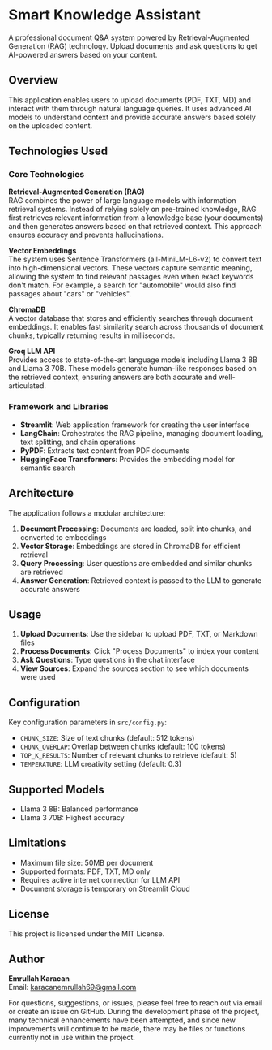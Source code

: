 # Smart Knowledge Assistant

A professional document Q&A system powered by Retrieval-Augmented Generation (RAG) technology. Upload documents and ask questions to get AI-powered answers based on your content.

## Overview

This application enables users to upload documents (PDF, TXT, MD) and interact with them through natural language queries. It uses advanced AI models to understand context and provide accurate answers based solely on the uploaded content.

## Technologies Used

### Core Technologies

**Retrieval-Augmented Generation (RAG)**  
RAG combines the power of large language models with information retrieval systems. Instead of relying solely on pre-trained knowledge, RAG first retrieves relevant information from a knowledge base (your documents) and then generates answers based on that retrieved context. This approach ensures accuracy and prevents hallucinations.

**Vector Embeddings**  
The system uses Sentence Transformers (all-MiniLM-L6-v2) to convert text into high-dimensional vectors. These vectors capture semantic meaning, allowing the system to find relevant passages even when exact keywords don't match. For example, a search for "automobile" would also find passages about "cars" or "vehicles".

**ChromaDB**  
A vector database that stores and efficiently searches through document embeddings. It enables fast similarity search across thousands of document chunks, typically returning results in milliseconds.

**Groq LLM API**  
Provides access to state-of-the-art language models including Llama 3 8B and Llama 3 70B. These models generate human-like responses based on the retrieved context, ensuring answers are both accurate and well-articulated.

### Framework and Libraries

- **Streamlit**: Web application framework for creating the user interface
- **LangChain**: Orchestrates the RAG pipeline, managing document loading, text splitting, and chain operations
- **PyPDF**: Extracts text content from PDF documents
- **HuggingFace Transformers**: Provides the embedding model for semantic search

## Architecture

The application follows a modular architecture:

1. **Document Processing**: Documents are loaded, split into chunks, and converted to embeddings
2. **Vector Storage**: Embeddings are stored in ChromaDB for efficient retrieval
3. **Query Processing**: User questions are embedded and similar chunks are retrieved
4. **Answer Generation**: Retrieved context is passed to the LLM to generate accurate answers

## Usage

1. **Upload Documents**: Use the sidebar to upload PDF, TXT, or Markdown files
2. **Process Documents**: Click "Process Documents" to index your content
3. **Ask Questions**: Type questions in the chat interface
4. **View Sources**: Expand the sources section to see which documents were used

## Configuration

Key configuration parameters in `src/config.py`:

- `CHUNK_SIZE`: Size of text chunks (default: 512 tokens)
- `CHUNK_OVERLAP`: Overlap between chunks (default: 100 tokens)
- `TOP_K_RESULTS`: Number of relevant chunks to retrieve (default: 5)
- `TEMPERATURE`: LLM creativity setting (default: 0.3)

## Supported Models

- Llama 3 8B: Balanced performance
- Llama 3 70B: Highest accuracy


## Limitations

- Maximum file size: 50MB per document
- Supported formats: PDF, TXT, MD only
- Requires active internet connection for LLM API
- Document storage is temporary on Streamlit Cloud



## License

This project is licensed under the MIT License.

## Author

**Emrullah Karacan**  
Email: karacanemrullah69@gmail.com

For questions, suggestions, or issues, please feel free to reach out via email or create an issue on GitHub. During the development phase of the project, many technical enhancements have been attempted, and since new improvements will continue to be made, there may be files or functions currently not in use within the project.

